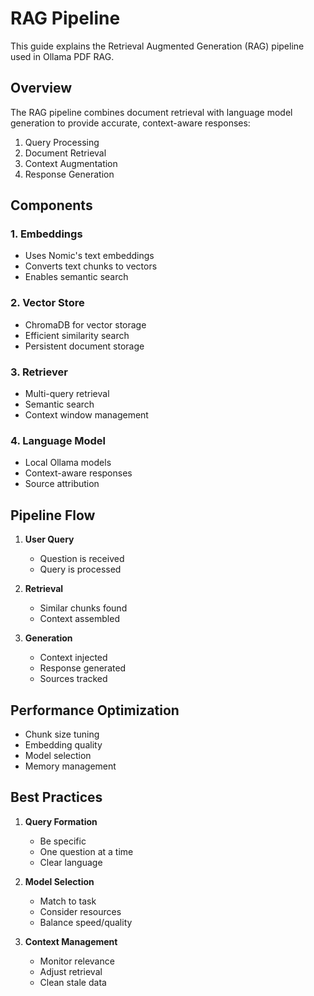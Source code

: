 # RAG Pipeline

This guide explains the Retrieval Augmented Generation (RAG) pipeline used in Ollama PDF RAG.

## Overview

The RAG pipeline combines document retrieval with language model generation to provide accurate, context-aware responses:

1. Query Processing
2. Document Retrieval
3. Context Augmentation
4. Response Generation

## Components

### 1. Embeddings

- Uses Nomic's text embeddings
- Converts text chunks to vectors
- Enables semantic search

### 2. Vector Store

- ChromaDB for vector storage
- Efficient similarity search
- Persistent document storage

### 3. Retriever

- Multi-query retrieval
- Semantic search
- Context window management

### 4. Language Model

- Local Ollama models
- Context-aware responses
- Source attribution

## Pipeline Flow

1. **User Query**
   - Question is received
   - Query is processed

2. **Retrieval**
   - Similar chunks found
   - Context assembled

3. **Generation**
   - Context injected
   - Response generated
   - Sources tracked

## Performance Optimization

- Chunk size tuning
- Embedding quality
- Model selection
- Memory management

## Best Practices

1. **Query Formation**
   - Be specific
   - One question at a time
   - Clear language

2. **Model Selection**
   - Match to task
   - Consider resources
   - Balance speed/quality

3. **Context Management**
   - Monitor relevance
   - Adjust retrieval
   - Clean stale data 
